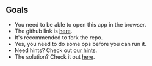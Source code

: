 ## Goals
- You need to be able to open this app in the browser.
- The github link is [here](https://github.com/BrightBoost/demo-node-app).
- It's recommended to fork the repo.
- Yes, you need to do some ops before you can run it.
- Need hints? Check out [our hints](hints.md).
- The solution? Check it out [here](solution_step_by_step.md).
